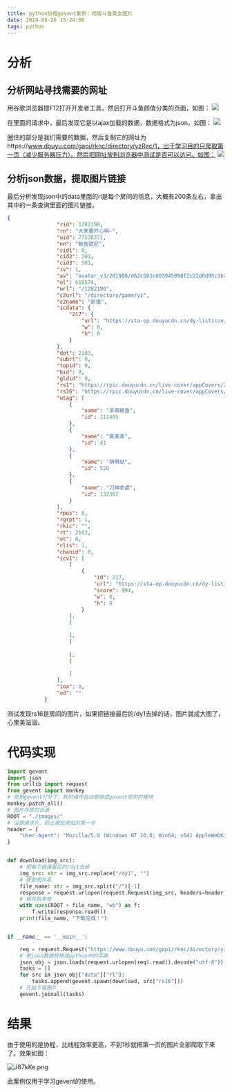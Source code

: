 ```yaml
---
title: python协程gevent案例：爬取斗鱼美女图片
date: 2019-08-26 15:24:00
tags: python
---
```




# 分析

## 分析网站寻找需要的网址

用谷歌浏览器摁F12打开开发者工具，然后打开斗鱼颜值分类的页面，如图：
![](https://pic.imgdb.cn/item/5e9ea85fc2a9a83be56728d8.png)

在里面的请求中，最后发现它是以ajax加载的数据，数据格式为json，如图：
![](https://pic.imgdb.cn/item/5e9ea887c2a9a83be5673fa4.png)

圈住的部分是我们需要的数据，然后复制它的网址为https://www.douyu.com/gapi/rknc/directory/yzRec/1，出于学习目的只爬取第一页（减少服务器压力）。然后把网址放到浏览器中测试是否可以访问。如图：
![](https://pic.imgdb.cn/item/5e9ea8c4c2a9a83be56776f4.png)


## 分析json数据，提取图片链接

最后分析发现json中的data里面的rl是每个房间的信息，大概有200条左右，拿出其中的一条查询里面的图片链接。
```json
{
                "rid": 1282190,
                "rn": "大家要开心啊~",
                "uid": 77538371,
                "nn": "鲸鱼欧尼",
                "cid1": 8,
                "cid2": 201,
                "cid3": 581,
                "iv": 1,
                "av": "avatar_v3/201908/d62c503c603945098f2c22d0d95c3b2e",
                "ol": 610574,
                "url": "/1282190",
                "c2url": "/directory/game/yz",
                "c2name": "颜值",
                "icdata": {
                    "217": {
                        "url": "https://sta-op.douyucdn.cn/dy-listicon/king-web.png-v3.png",
                        "w": 0,
                        "h": 0
                    }
                },
                "dot": 2103,
                "subrt": 0,
                "topid": 0,
                "bid": 0,
                "gldid": 0,
                "rs1": "https://rpic.douyucdn.cn/live-cover/appCovers/2019/08/01/1282190_20190801002745_big.jpg/dy1",
                "rs16": "https://rpic.douyucdn.cn/live-cover/appCovers/2019/08/01/1282190_20190801002745_small.jpg/dy1",
                "utag": [
                    {
                        "name": "呆萌鲸鱼",
                        "id": 111405
                    },
                    {
                        "name": "美美美",
                        "id": 41
                    },
                    {
                        "name": "萌萌哒",
                        "id": 520
                    },
                    {
                        "name": "刀神老婆",
                        "id": 132367
                    }
                ],
                "rpos": 0,
                "rgrpt": 1,
                "rkic": "",
                "rt": 2103,
                "ot": 0,
                "clis": 1,
                "chanid": 0,
                "icv1": [
                    [
                        {
                            "id": 217,
                            "url": "https://sta-op.douyucdn.cn/dy-listicon/web-king-1-10-v3.png",
                            "score": 994,
                            "w": 0,
                            "h": 0
                        }
                    ],
                    [
                        
                    ],
                    [
                        
                    ],
                    [
                        
                    ]
                ],
                "ioa": 0,
                "od": ""
            }
```
测试发现rs16是房间的图片，如果把链接最后的/dy1去掉的话，图片就成大图了，心里美滋滋。
# 代码实现
```python
import gevent
import json
from urllib import request
from gevent import monkey
# 使用gevent打补丁，耗时操作自动替换成gevent提供的模块
monkey.patch_all()
# 图片存放的目录
ROOT = "./images/"
# 设置请求头，防止被反爬虫的第一步
header = {
    "User-Agent": "Mozilla/5.0 (Windows NT 10.0; Win64; x64) AppleWebKit/537.36 (KHTML, like Gecko) Chrome/75.0.3770.142 Safari/537.36 "
}


def download(img_src):
	# 把每个链接最后的/dy1去掉
    img_src: str = img_src.replace("/dy1", "")
    # 提取图片名
    file_name: str = img_src.split("/")[-1]
    response = request.urlopen(request.Request(img_src, headers=header))
    # 保存到本地
    with open(ROOT + file_name, "wb") as f:
        f.write(response.read())
    print(file_name, "下载完成！")


if __name__ == '__main__':

    req = request.Request("https://www.douyu.com/gapi/rknc/directory/yzRec/1", headers=header)
    # 把json数据转换成python中的字典
    json_obj = json.loads(request.urlopen(req).read().decode("utf-8"))
    tasks = []
    for src in json_obj["data"]["rl"]:
        tasks.append(gevent.spawn(download, src["rs16"]))
	# 开始下载图片
    gevent.joinall(tasks)
```
# 结果
由于使用的是协程，比线程效率更高，不到1秒就把第一页的图片全部爬取下来了。效果如图：

![J87kKe.png](https://s1.ax1x.com/2020/04/21/J87kKe.png)

此案例仅用于学习gevent的使用。